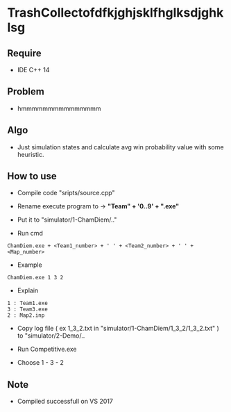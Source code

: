 # TrashCollectofdfkjghjsklfhglksdjghklsg
## Require 
  * IDE C++ 14
## Problem 
  * hmmmmmmmmmmmmmmm
## Algo 
  * Just simulation states and calculate avg win probability value with some heuristic.
## How to use 
  * Compile code "sripts/source.cpp" 
  
  * Rename execute program to  -> **"Team" + '0..9' + ".exe"**   
  
  * Put it to "simulator/1-ChamDiem/.."
  
  * Run cmd
  ```
  ChamDiem.exe + <Team1_number> + ' ' + <Team2_number> + ' ' + <Map_number> 
  ```
  * Example 
  ```
  ChamDiem.exe 1 3 2  
  ```
  * Explain 
  ```
  1 : Team1.exe
  3 : Team3.exe 
  2 : Map2.inp
  ```
  * Copy log file ( ex 1_3_2.txt in "simulator/1-ChamDiem/1_3_2/1_3_2.txt" ) to "simulator/2-Demo/.. 
  
  * Run Competitive.exe 
  
  * Choose 1 - 3 - 2 
  
## Note 
  * Compiled successfull on VS 2017 
  
